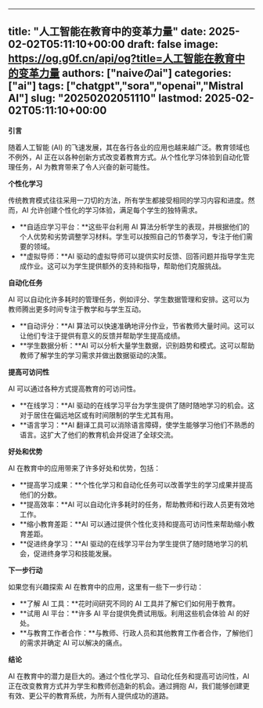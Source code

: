 
---
title: "人工智能在教育中的变革力量"
date: 2025-02-02T05:11:10+00:00
draft: false
image: https://og.g0f.cn/api/og?title=人工智能在教育中的变革力量
authors: ["naiveのai"]
categories: ["ai"]
tags: ["chatgpt","sora","openai","Mistral AI"]
slug: "20250202051110"
lastmod: 2025-02-02T05:11:10+00:00
---
**引言**

随着人工智能 (AI) 的飞速发展，其在各行各业的应用也越来越广泛。教育领域也不例外，AI 正在以各种创新方式改变着教育方式。从个性化学习体验到自动化管理任务，AI 为教育带来了令人兴奋的新可能性。

**个性化学习**

传统教育模式往往采用一刀切的方法，所有学生都接受相同的学习内容和进度。然而，AI 允许创建个性化的学习体验，满足每个学生的独特需求。

* **自适应学习平台：**这些平台利用 AI 算法分析学生的表现，并根据他们的个人优势和劣势调整学习材料。学生可以按照自己的节奏学习，专注于他们需要的领域。
* **虚拟导师：**AI 驱动的虚拟导师可以提供实时反馈、回答问题并指导学生完成作业。这可以为学生提供额外的支持和指导，帮助他们克服挑战。

**自动化任务**

AI 可以自动化许多耗时的管理任务，例如评分、学生数据管理和安排。这可以为教师腾出更多时间专注于教学和与学生互动。

* **自动评分：**AI 算法可以快速准确地评分作业，节省教师大量时间。这可以让他们专注于提供有意义的反馈并帮助学生提高成绩。
* **学生数据分析：**AI 可以分析大量学生数据，识别趋势和模式。这可以帮助教师了解学生的学习需求并做出数据驱动的决策。

**提高可访问性**

AI 可以通过各种方式提高教育的可访问性。

* **在线学习：**AI 驱动的在线学习平台为学生提供了随时随地学习的机会。这对于居住在偏远地区或有时间限制的学生尤其有用。
* **语言学习：**AI 翻译工具可以消除语言障碍，使学生能够学习他们不熟悉的语言。这扩大了他们的教育机会并促进了全球交流。

**好处和优势**

AI 在教育中的应用带来了许多好处和优势，包括：

* **提高学习成果：**个性化学习和自动化任务可以改善学生的学习成果并提高他们的分数。
* **提高效率：**AI 可以自动化许多耗时的任务，帮助教师和行政人员更有效地工作。
* **缩小教育差距：**AI 可以通过提供个性化支持和提高可访问性来帮助缩小教育差距。
* **促进终身学习：**AI 驱动的在线学习平台为学生提供了随时随地学习的机会，促进终身学习和技能发展。

**下一步行动**

如果您有兴趣探索 AI 在教育中的应用，这里有一些下一步行动：

* **了解 AI 工具：**花时间研究不同的 AI 工具并了解它们如何用于教育。
* **试用 AI 平台：**许多 AI 平台提供免费试用版。利用这些机会体验 AI 的好处。
* **与教育工作者合作：**与教师、行政人员和其他教育工作者合作，了解他们的需求并确定 AI 可以解决的痛点。

**结论**

AI 在教育中的潜力是巨大的。通过个性化学习、自动化任务和提高可访问性，AI 正在改变教育方式并为学生和教师创造新的机会。通过拥抱 AI，我们能够创建更有效、更公平的教育系统，为所有人提供成功的道路。